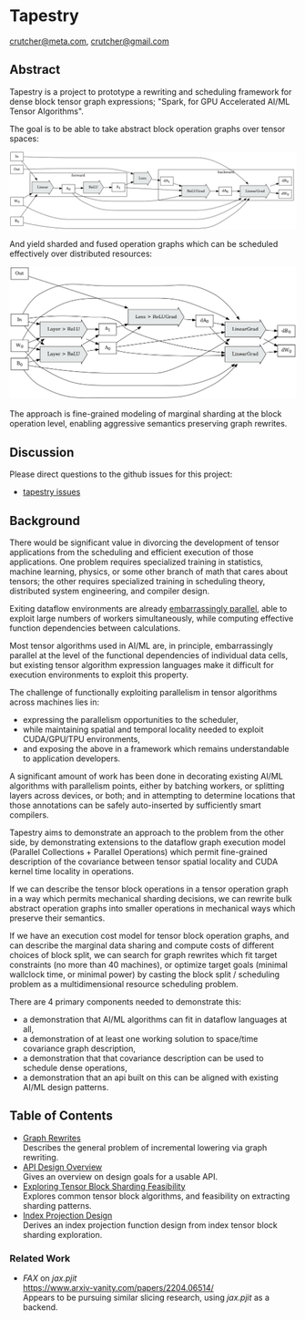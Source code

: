 # Tapestry

crutcher@meta.com, crutcher@gmail.com

## Abstract

Tapestry is a project to prototype a rewriting and scheduling framework for dense block tensor
graph expressions; "Spark, for GPU Accelerated AI/ML Tensor Algorithms".

The goal is to be able to take abstract block operation graphs over tensor spaces:

![abstract](media/graphs/graph1.dot.png)

And yield sharded and fused operation graphs which can be scheduled effectively over distributed 
resources:

![compiled](media/graphs/graph2.dot.png)

The approach is fine-grained modeling of marginal sharding at the block operation level, 
enabling aggressive semantics preserving graph rewrites.

## Discussion

Please direct questions to the github issues for this project: 

* [tapestry issues](https://github.com/crutcher/tapestry/issues)

## Background

There would be significant value in divorcing the development of tensor applications from the
scheduling and efficient execution of those applications. One problem requires specialized training
in statistics, machine learning, physics, or some other branch of math that cares about tensors;
the other requires specialized training in scheduling theory, distributed system engineering,
and compiler design.

Exiting dataflow environments are already
[embarrassingly parallel](https://en.wikipedia.org/wiki/Embarrassingly_parallel), able to
exploit large numbers of workers simultaneously, while computing effective function dependencies
between calculations.

Most tensor algorithms used in AI/ML are, in principle, embarrassingly parallel at the level of the
functional dependencies of individual data cells, but existing tensor algorithm expression languages
make it difficult for execution environments to exploit this property.

The challenge of functionally exploiting parallelism in tensor algorithms across machines lies in:

* expressing the parallelism opportunities to the scheduler,
* while maintaining spatial and temporal locality needed to exploit CUDA/GPU/TPU environments,
* and exposing the above in a framework which remains understandable to application developers.

A significant amount of work has been done in decorating existing AI/ML algorithms with parallelism
points, either by batching workers, or splitting layers across devices, or both; and in attempting
to determine locations that those annotations can be safely auto-inserted by sufficiently smart
compilers.

Tapestry aims to demonstrate an approach to the problem from the other side, by demonstrating
extensions to the dataflow graph execution model (Parallel Collections + Parallel Operations) which
permit fine-grained description of the covariance between tensor spatial locality and CUDA kernel
time locality in operations.

If we can describe the tensor block operations in a tensor operation graph in a way which
permits mechanical sharding decisions, we can rewrite bulk abstract operation graphs into
smaller operations in mechanical ways which preserve their semantics.

If we have an execution cost model for tensor block operation graphs, and can describe the marginal
data sharing and compute costs of different choices of block split, we can search for graph
rewrites which fit target constraints (no more than 40 machines), or optimize target goals
(minimal wallclock time, or minimal power) by casting the block split / scheduling problem as a
multidimensional resource scheduling problem.

There are 4 primary components needed to demonstrate this:

* a demonstration that AI/ML algorithms can fit in dataflow languages at all,
* a demonstration of at least one working solution to space/time covariance graph description,
* a demonstration that that covariance description can be used to schedule dense operations,
* a demonstration that an api built on this can be aligned with existing AI/ML design patterns.

## Table of Contents

* [Graph Rewrites](GraphRewrites.md)  
  Describes the general problem of incremental lowering via graph rewriting.
* [API Design Overview](ApiDesign.md)  
  Gives an overview on design goals for a usable API.
* [Exploring Tensor Block Sharding Feasibility](BlockSharding.md)  
  Explores common tensor block algorithms, and feasibility on extracting sharding patterns.
* [Index Projection Design](IndexProjectionDesign.md)  
  Derives an index projection function design from index tensor block sharding exploration.


### Related Work

* *FAX* on *jax.pjit* \
  https://www.arxiv-vanity.com/papers/2204.06514/ \
  Appears to be pursuing similar slicing research, using *jax.pjit* as a backend.


